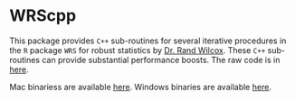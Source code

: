WRScpp
======


This package provides `C++` sub-routines for several iterative procedures in the `R` package `WRS` for robust statistics by [Dr. Rand Wilcox](http://dornsife.usc.edu/cf/labs/wilcox/wilcox-faculty-display.cfm). These `C++` sub-routines can provide substantial performance boosts. The raw code is in [here](https://github.com/mrxiaohe/robustmethods_cplusplus). 

Mac binariess are available [here](http://github.com/mrxiaohe/WRScpp).
Windows binaries are available [here](http://github.com/mrxiaohe/WRScppWIN).
